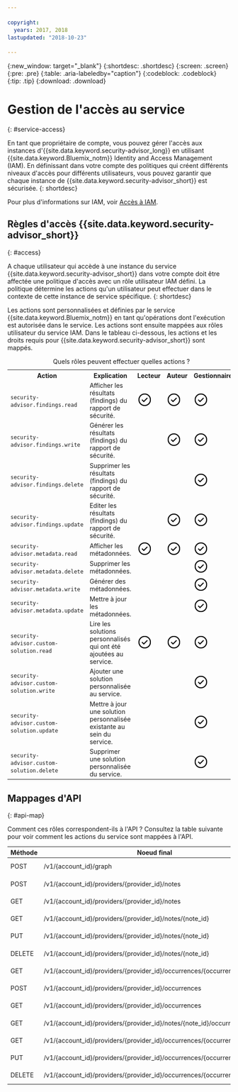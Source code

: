 ```yaml
---

copyright:
  years: 2017, 2018
lastupdated: "2018-10-23"

---
```


{:new_window: target="_blank"}
{:shortdesc: .shortdesc}
{:screen: .screen}
{:pre: .pre}
{:table: .aria-labeledby="caption"}
{:codeblock: .codeblock}
{:tip: .tip}
{:download: .download}


# Gestion de l'accès au service
{: #service-access}

En tant que propriétaire de compte, vous pouvez gérer l'accès aux instances d'{{site.data.keyword.security-advisor_long}} en utilisant {{site.data.keyword.Bluemix_notm}} Identity and Access Management (IAM). En définissant dans votre compte des politiques qui créent différents niveaux d'accès pour différents utilisateurs, vous pouvez garantir que chaque instance de {{site.data.keyword.security-advisor_short}} est sécurisée.
{: shortdesc}

Pour plus d'informations sur IAM, voir [Accès à IAM](/docs/iam/users_roles.html).

## Règles d'accès {{site.data.keyword.security-advisor_short}}
{: #access}

A chaque utilisateur qui accède à une instance du service {{site.data.keyword.security-advisor_short}} dans votre compte doit être affectée une politique d'accès avec un rôle utilisateur IAM défini. La politique détermine les actions qu'un utilisateur peut effectuer dans le contexte de cette instance de service spécifique.
{: shortdesc}

Les actions sont personnalisées et définies par le service {{site.data.keyword.Bluemix_notm}} en tant qu'opérations dont l'exécution est autorisée dans le service. Les actions sont ensuite mappées aux rôles utilisateur du service IAM. Dans le tableau ci-dessous, les actions et les droits requis pour {{site.data.keyword.security-advisor_short}} sont mappés.

<table><caption>Quels rôles peuvent effectuer quelles actions ?</caption>
  <col width="43%">
  <col width="42%">
  <col width="5%">
  <col width="5%">
  <col width="5%">
  <tr>
    <th>Action</th>
    <th>Explication</th>
    <th>Lecteur</th>
    <th>Auteur</th>
    <th>Gestionnaire</th>
  </tr>
  <tr>
    <td><code>security-advisor.findings.read</code></td>
    <td>Afficher les résultats (findings) du rapport de sécurité.</td>
    <td><img src="images/confirm.png" width="32" alt="Fonction disponible" style="width:32px;" /></td>
    <td><img src="images/confirm.png" width="32" alt="Fonction disponible" style="width:32px;" /></td>
    <td><img src="images/confirm.png" width="32" alt="Fonction disponible" style="width:32px;" /></td>
  </tr>
  <tr>
    <td><code>security-advisor.findings.write</code></td>
    <td>Générer les résultats (findings) du rapport de sécurité.</td>
    <td> </td>
    <td><img src="images/confirm.png" width="32" alt="Fonction disponible" style="width:32px;" /></td>
    <td><img src="images/confirm.png" width="32" alt="Fonction disponible" style="width:32px;" /></td>
  </tr>
  <tr>
    <td><code>security-advisor.findings.delete</code></td>
    <td>Supprimer les résultats (findings) du rapport de sécurité.</td>
    <td> </td>
    <td> </td>
    <td><img src="images/confirm.png" width="32" alt="Fonction disponible" style="width:32px;" /></td>
  </tr>
  <tr>
    <td><code>security-advisor.findings.update</code></td>
    <td>Editer les résultats (findings) du rapport de sécurité.</td>
    <td> </td>
    <td><img src="images/confirm.png" width="32" alt="Fonction disponible" style="width:32px;" /></td>
    <td><img src="images/confirm.png" width="32" alt="Fonction disponible" style="width:32px;" /></td>
  </tr>
  <tr>
    <td><code>security-advisor.metadata.read</code></td>
    <td>Afficher les métadonnées.</td>
    <td><img src="images/confirm.png" width="32" alt="Fonction disponible" style="width:32px;" /></td>
    <td><img src="images/confirm.png" width="32" alt="Fonction disponible" style="width:32px;" /></td>
    <td><img src="images/confirm.png" width="32" alt="Fonction disponible" style="width:32px;" /></td>
  </tr>
  <tr>
    <td><code>security-advisor.metadata.delete</code></td>
    <td>Supprimer les métadonnées.</td>
    <td> </td>
    <td> </td>
    <td><img src="images/confirm.png" width="32" alt="Fonction disponible" style="width:32px;" /></td>
  </tr>
  <tr>
    <td><code>security-advisor.metadata.write</code></td>
    <td>Générer des métadonnées.</td>
    <td> </td>
    <td> </td>
    <td><img src="images/confirm.png" width="32" alt="Fonction disponible" style="width:32px;" /></td>
  </tr>
  <tr>
    <td><code>security-advisor.metadata.update</code></td>
    <td>Mettre à jour les métadonnées.</td>
    <td> </td>
    <td> </td>
    <td><img src="images/confirm.png" width="32" alt="Fonction disponible" style="width:32px;" /></td>
  </tr>
  <tr>
    <td><code>security-advisor.custom-solution.read</code></td>
    <td>Lire les solutions personnalisés qui ont été ajoutées au service.</td>
    <td><img src="images/confirm.png" width="32" alt="Fonction disponible" style="width:32px;" /></td>
    <td><img src="images/confirm.png" width="32" alt="Fonction disponible" style="width:32px;" /></td>
    <td><img src="images/confirm.png" width="32" alt="Fonction disponible" style="width:32px;" /></td>
  </tr>
  <tr>
    <td><code>security-advisor.custom-solution.write</code></td>
    <td>Ajouter une solution personnalisée au service.</td>
    <td> </td>
    <td> </td>
    <td><img src="images/confirm.png" width="32" alt="Fonction disponible" style="width:32px;" /></td>
  </tr>
  <tr>
    <td><code>security-advisor.custom-solution.update</code></td>
    <td>Mettre à jour une solution personnalisée existante au sein du service.</td>
    <td> </td>
    <td> </td>
    <td><img src="images/confirm.png" width="32" alt="Fonction disponible" style="width:32px;" /></td>
  </tr>
  <tr>
    <td><code>security-advisor.custom-solution.delete</code></td>
    <td>Supprimer une solution personnalisée du service.</td>
    <td> </td>
    <td> </td>
    <td><img src="images/confirm.png" width="32" alt="Fonction disponible" style="width:32px;" /></td>
  </tr>
</table>

## Mappages d'API
{: #api-map}

Comment ces rôles correspondent-ils à l'API ? Consultez la table suivante pour voir comment les actions du service sont mappées à l'API.


| Méthode | Noeud final                                                               |  Action du service               |
|--------|---------------------------------------------------------------------------|----------------------------------|
| POST   | /v1/{account_id}/graph                                                    | security-advisor.findings.read   |
| POST   | /v1/{account_id}/providers/{provider_id}/notes                            | security-advisor.metadata.write  |
| GET    | /v1/{account_id}/providers/{provider_id}/notes                            | security-advisor.metadata.read   |
| GET    | /v1/{account_id}/providers/{provider_id}/notes/{note_id}                  | security-advisor.metadata.read   |
| PUT    | /v1/{account_id}/providers/{provider_id}/notes/{note_id}                  | security-advisor.metadata.update |
| DELETE | /v1/{account_id}/providers/{provider_id}/notes/{note_id}                  | security-advisor.metadata.delete |
| GET    | /v1/{account_id}/providers/{provider_id}/occurrences/{occurrence_id}/note | security-advisor.findings.read   |
| POST   | /v1/{account_id}/providers/{provider_id}/occurrences                      | security-advisor.findings.write  |
| GET    | /v1/{account_id}/providers/{provider_id}/occurrences                      | security-advisor.findings.read   |
| GET    | /v1/{account_id}/providers/{provider_id}/notes/{note_id}/occurrences      | security-advisor.findings.read   |
| GET    | /v1/{account_id}/providers/{provider_id}/occurrences/{occurrence_id}      | security-advisor.findings.read   |
| PUT    | /v1/{account_id}/providers/{provider_id}/occurrences/{occurrence_id}      | security-advisor.findings.update |
| DELETE | /v1/{account_id}/providers/{provider_id}/occurrences/{occurrence_id}      | security-advisor.findings.delete |
